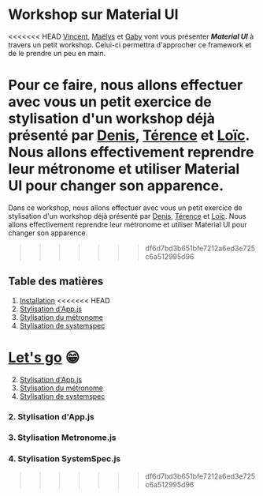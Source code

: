 # Workshop sur Material UI
<<<<<<< HEAD
[Vincent](https://github.com/Vincent-bouton), [Maëlys](https://github.com/Mae26) et [Gaby](https://github.com/Gabypml) vont vous présenter ***Material UI*** à travers un petit workshop. Celui-ci permettra d'approcher ce framework et de le prendre un peu en main.

Pour ce faire, nous allons effectuer avec vous un petit exercice de stylisation d'un workshop déjà présenté par 
[Denis](https://github.com/Debourgeo), [Térence](https://github.com/terencehecq) et [Loïc](https://github.com/LoicLissens). Nous allons effectivement reprendre leur métronome et utiliser Material UI pour changer son apparence. 
=======

Dans ce workshop, nous allons effectuer avec vous un petit exercice de stylisation d'un workshop déjà présenté par
[Denis](https://github.com/Debourgeo), [Térence](https://github.com/terencehecq) et [Loïc](https://github.com/LoicLissens). Nous allons effectivement reprendre leur métronome et utiliser Material UI pour changer son apparence.
>>>>>>> df6d7bd3b651bfe7212a6ed3e725c6a512995d96

## Table des matières

1. [Installation](setup.md)
<<<<<<< HEAD
2. [Stylisation d'App.js](app.md)
3. [Stylisation du métronome](metronome.md)
4. [Stylisation de systemspec](systemspec.md)

[Let's go](setup.md) 😁
=======
2. [Stylisation d'App.js](#app)
3. [Stylisation du métronome](#metronome)
4. [Stylisation de systemspec](#systemspec)

### 2. Stylisation d'App.js <a name="app"></a>

### 3. Stylisation Metronome.js <a name="metronome"></a>

### 4. Stylisation SystemSpec.js <a name="systemspec"></a>
>>>>>>> df6d7bd3b651bfe7212a6ed3e725c6a512995d96
